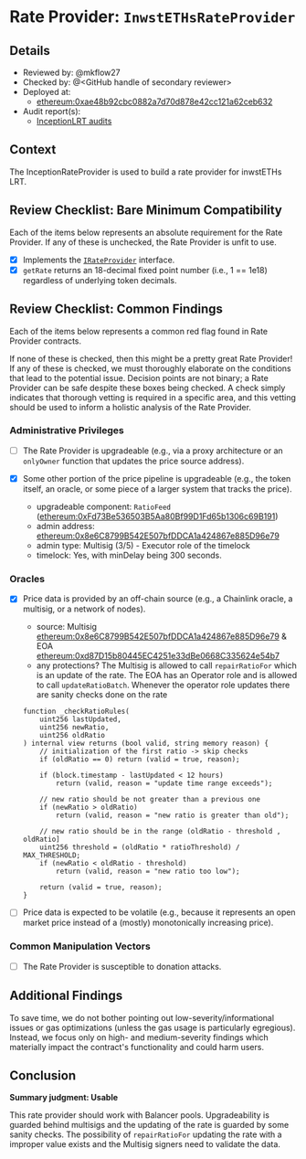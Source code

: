 # Rate Provider: `InwstETHsRateProvider`

## Details
- Reviewed by: @mkflow27
- Checked by: @\<GitHub handle of secondary reviewer\>
- Deployed at:
    - [ethereum:0xae48b92cbc0882a7d70d878e42cc121a62ceb632](https://etherscan.io/address/0xae48b92cbc0882a7d70d878e42cc121a62ceb632#readContract)
- Audit report(s):
    - [InceptionLRT audits](https://docs.inceptionlrt.com/security/audit-reports)

## Context
The InceptionRateProvider is used to build a rate provider for inwstETHs LRT.

## Review Checklist: Bare Minimum Compatibility
Each of the items below represents an absolute requirement for the Rate Provider. If any of these is unchecked, the Rate Provider is unfit to use.

- [x] Implements the [`IRateProvider`](https://github.com/balancer/balancer-v2-monorepo/blob/bc3b3fee6e13e01d2efe610ed8118fdb74dfc1f2/pkg/interfaces/contracts/pool-utils/IRateProvider.sol) interface.
- [x] `getRate` returns an 18-decimal fixed point number (i.e., 1 == 1e18) regardless of underlying token decimals.

## Review Checklist: Common Findings
Each of the items below represents a common red flag found in Rate Provider contracts.

If none of these is checked, then this might be a pretty great Rate Provider! If any of these is checked, we must thoroughly elaborate on the conditions that lead to the potential issue. Decision points are not binary; a Rate Provider can be safe despite these boxes being checked. A check simply indicates that thorough vetting is required in a specific area, and this vetting should be used to inform a holistic analysis of the Rate Provider.

### Administrative Privileges
- [ ] The Rate Provider is upgradeable (e.g., via a proxy architecture or an `onlyOwner` function that updates the price source address).

- [x] Some other portion of the price pipeline is upgradeable (e.g., the token itself, an oracle, or some piece of a larger system that tracks the price).
    - upgradeable component: `RatioFeed` ([ethereum:0xFd73Be536503B5Aa80Bf99D1Fd65b1306c69B191](https://etherscan.io/address/0xFd73Be536503B5Aa80Bf99D1Fd65b1306c69B191#code))
    - admin address: [ethereum:0x8e6C8799B542E507bfDDCA1a424867e885D96e79](https://etherscan.io/address/0x8e6C8799B542E507bfDDCA1a424867e885D96e79#readProxyContract3)
    - admin type: Multisig (3/5) - Executor role of the timelock
    - timelock: Yes, with minDelay being 300 seconds. 

### Oracles
- [x] Price data is provided by an off-chain source (e.g., a Chainlink oracle, a multisig, or a network of nodes).
    - source: Multisig [ethereum:0x8e6C8799B542E507bfDDCA1a424867e885D96e79](https://etherscan.io/address/0x8e6C8799B542E507bfDDCA1a424867e885D96e79)
    & EOA [ethereum:0xd87D15b80445EC4251e33dBe0668C335624e54b7](https://etherscan.io/address/0xd87D15b80445EC4251e33dBe0668C335624e54b7)
    - any protections? The Multisig is allowed to call `repairRatioFor` which is an update of the rate. The EOA has an Operator role and is allowed to call `updateRatioBatch`.
    Whenever the operator role updates there are sanity checks done on the rate
    ```solidity
    function _checkRatioRules(
        uint256 lastUpdated,
        uint256 newRatio,
        uint256 oldRatio
    ) internal view returns (bool valid, string memory reason) {
        // initialization of the first ratio -> skip checks
        if (oldRatio == 0) return (valid = true, reason);

        if (block.timestamp - lastUpdated < 12 hours)
            return (valid, reason = "update time range exceeds");

        // new ratio should be not greater than a previous one
        if (newRatio > oldRatio)
            return (valid, reason = "new ratio is greater than old");

        // new ratio should be in the range (oldRatio - threshold , oldRatio]
        uint256 threshold = (oldRatio * ratioThreshold) / MAX_THRESHOLD;
        if (newRatio < oldRatio - threshold)
            return (valid, reason = "new ratio too low");

        return (valid = true, reason);
    }
    ```


- [ ] Price data is expected to be volatile (e.g., because it represents an open market price instead of a (mostly) monotonically increasing price).

### Common Manipulation Vectors
- [ ] The Rate Provider is susceptible to donation attacks.


## Additional Findings
To save time, we do not bother pointing out low-severity/informational issues or gas optimizations (unless the gas usage is particularly egregious). Instead, we focus only on high- and medium-severity findings which materially impact the contract's functionality and could harm users.


## Conclusion
**Summary judgment: Usable**

This rate provider should work with Balancer pools. Upgradeability is guarded behind multisigs and the updating of the rate is guarded by some sanity checks. The possibility of `repairRatioFor` updating the rate with a improper value exists and the Multisig signers need to validate the data.

